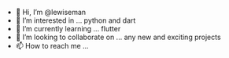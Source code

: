 - 👋 Hi, I’m @lewiseman
- 👀 I’m interested in ... python and dart
- 🌱 I’m currently learning ... flutter
- 💞️ I’m looking to collaborate on ... any new and exciting projects
- 📫 How to reach me ...

<!---
lewiseman/lewiseman is a ✨ special ✨ repository because its `README.md` (this file) appears on your GitHub profile.
You can click the Preview link to take a look at your changes.
--->
